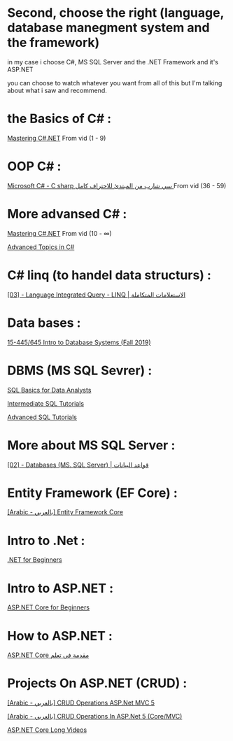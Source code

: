 # Second, choose the right (language, database manegment system and the framework)
 
in my case i choose C#, MS SQL Server and the .NET Framework and it's ASP.NET

you can choose to watch whatever you want from all of this but I'm talking about what i saw and recommend. 

# the Basics of C# :
[Mastering C#.NET](https://www.youtube.com/playlist?list=PL4n1Qos4Tb6SWPbJNpiznp-Ok4A8J_23l) From vid (1 - 9) 

# OOP C# : 
[Microsoft C# - C sharp سي شارب من المبتدئ للاحتراف كامل ](https://www.youtube.com/playlist?list=PLMYF6NkLrdN-S0ZU-r5cZSJSXk3VJ60VJ) From vid (36 - 59) 

# More advansed C# :  
[Mastering C#.NET](https://www.youtube.com/playlist?list=PL4n1Qos4Tb6SWPbJNpiznp-Ok4A8J_23l) From vid (10 - ∞)

[Advanced Topics in C#](https://www.youtube.com/playlist?list=PLLWMQd6PeGY12yNE714jffLFnMVZCwvvZ)

# C# linq (to handel data structurs) :
[[03] - Language Integrated Query - LINQ | الاستعلامات المتكاملة](https://www.youtube.com/playlist?list=PL4n1Qos4Tb6Sj1Y4xJuJoWCuqleeG2yt6)

# Data bases :
[15-445/645 Intro to Database Systems (Fall 2019)](https://www.youtube.com/playlist?list=PLSE8ODhjZXjbohkNBWQs_otTrBTrjyohi)

# DBMS (MS SQL Sevrer) :

[SQL Basics for Data Analysts](https://www.youtube.com/playlist?list=PLUaB-1hjhk8GT6N5ne2qpf603sF26m2PW)

[Intermediate SQL Tutorials](https://www.youtube.com/playlist?list=PLUaB-1hjhk8HTgPnBukmMq7QTe83ANirL)

[Advanced SQL Tutorials](https://www.youtube.com/playlist?list=PLUaB-1hjhk8EBZNL4nx4Otoa5Wb--rEpU)

# More about MS SQL Server :
[[02] - Databases (MS. SQL Server) | قواعد البيانات](https://www.youtube.com/playlist?list=PL4n1Qos4Tb6RP_OovpgjoHLkCVaYFy-aj)

# Entity Framework (EF Core) :
[[Arabic - بالعربي] Entity Framework Core](https://www.youtube.com/playlist?list=PL62tSREI9C-cHV28v-EqWinveTTAos8Pp)

# Intro to .Net :
[.NET for Beginners](https://www.youtube.com/playlist?list=PLdo4fOcmZ0oWoazjhXQzBKMrFuArxpW80)

# Intro to ASP.NET : 
[ASP.NET Core for Beginners](https://www.youtube.com/playlist?list=PLdo4fOcmZ0oW8nviYduHq7bmKode-p8Wy)


# How to ASP.NET :

[ASP.NET Core مقدمة في تعلم](https://www.youtube.com/playlist?list=PLX1bW_GeBRhAjpkPCTpKXJoFGe2ZpYGUC)

# Projects On ASP.NET (CRUD) :

[[Arabic - بالعربي] CRUD Operations ASP.Net MVC 5](https://www.youtube.com/playlist?list=PL62tSREI9C-c-Zw9Pafbd7VQTfZMtn8yQ)


[[Arabic - بالعربي] CRUD Operations In ASP.Net 5 (Core/MVC)](https://www.youtube.com/playlist?list=PL62tSREI9C-dcOFg2pqSuX3gle5DF3gvH)


[ASP.NET Core Long Videos](https://www.youtube.com/playlist?list=PLX1bW_GeBRhBUAlLChHYX3BmtU0NBe30-)

